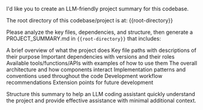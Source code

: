 I'd like you to create an LLM-friendly project summary for this codebase. 

The root directory of this codebase/project is at:
{{root-directory}}

Please analyze the key files, dependencies, and structure, then generate a PROJECT_SUMMARY.md in `{{root-directory}}` that includes:

A brief overview of what the project does
Key file paths with descriptions of their purpose
Important dependencies with versions and their roles
Available tools/functions/APIs with examples of how to use them
The overall architecture and how components interact
Implementation patterns and conventions used throughout the code
Development workflow recommendations
Extension points for future development

Structure this summary to help an LLM coding assistant quickly understand the project and provide effective assistance with minimal additional context.
